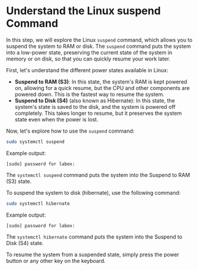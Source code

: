 # Understand the Linux suspend Command

In this step, we will explore the Linux `suspend` command, which allows you to suspend the system to RAM or disk. The `suspend` command puts the system into a low-power state, preserving the current state of the system in memory or on disk, so that you can quickly resume your work later.

First, let's understand the different power states available in Linux:

- **Suspend to RAM (S3)**: In this state, the system's RAM is kept powered on, allowing for a quick resume, but the CPU and other components are powered down. This is the fastest way to resume the system.
- **Suspend to Disk (S4)** (also known as Hibernate): In this state, the system's state is saved to the disk, and the system is powered off completely. This takes longer to resume, but it preserves the system state even when the power is lost.

Now, let's explore how to use the `suspend` command:

```bash
sudo systemctl suspend
```

Example output:

```
[sudo] password for labex:
```

The `systemctl suspend` command puts the system into the Suspend to RAM (S3) state.

To suspend the system to disk (hibernate), use the following command:

```bash
sudo systemctl hibernate
```

Example output:

```
[sudo] password for labex:
```

The `systemctl hibernate` command puts the system into the Suspend to Disk (S4) state.

To resume the system from a suspended state, simply press the power button or any other key on the keyboard.
